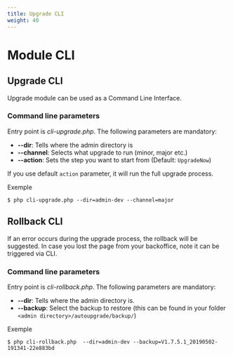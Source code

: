 ```yaml
---
title: Upgrade CLI
weight: 40
---
```


# Module CLI

## Upgrade CLI

Upgrade module can be used as a Command Line Interface.

### Command line parameters

Entry point is *cli-upgrade.php*.
The following parameters are mandatory:

* **--dir**: Tells where the admin directory is
* **--channel**: Selects what upgrade to run (minor, major etc.)
* **--action**: Sets the step you want to start from (Default: `UpgradeNow`)

If you use default `action` parameter, it will run the full upgrade process.

Exemple
```
$ php cli-upgrade.php --dir=admin-dev --channel=major
```

## Rollback CLI

If an error occurs during the upgrade process, the rollback will be suggested.
In case you lost the page from your backoffice, note it can be triggered via CLI.

### Command line parameters

Entry point is *cli-rollback.php*.
The following parameters are mandatory:

* **--dir**: Tells where the admin directory is.
* **--backup**: Select the backup to restore (this can be found in your folder `<admin directory>/autoupgrade/backup/`)

Exemple
```
$ php cli-rollback.php  --dir=admin-dev --backup=V1.7.5.1_20190502-191341-22e883bd
```
